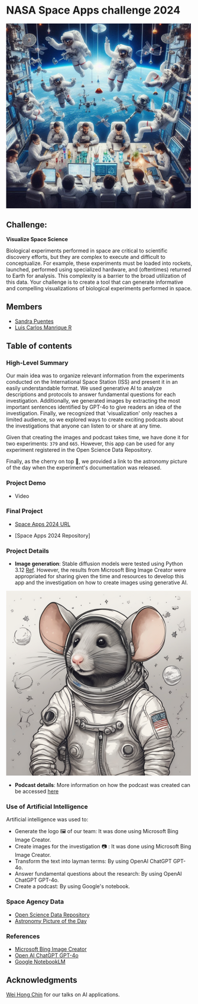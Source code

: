 # NASA Space Apps challenge 2024

<img src="./documentation/image.jpeg" alt="Image Description" style="height: 500px;">

## Challenge:
**Visualize Space Science**

Biological experiments performed in space are critical to scientific discovery efforts, but they are complex to execute and difficult to conceptualize. For example, these experiments must be loaded into rockets, launched, performed using specialized hardware, and (oftentimes) returned to Earth for analysis. This complexity is a barrier to the broad utilization of this data. Your challenge is to create a tool that can generate informative and compelling visualizations of biological experiments performed in space.

## Members

- [Sandra Puentes](https://www.linkedin.com/in/sandra-puentes/)
- [Luis Carlos Manrique R](https://www.linkedin.com/in/luiscmanrique/)

## Table of contents

### High-Level Summary

Our main idea was to organize relevant information from the experiments conducted on the International Space Station (ISS) and present it in an easily understandable format. We used generative AI to analyze descriptions and protocols to answer fundamental questions for each investigation. Additionally, we generated images by extracting the most important sentences identified by GPT-4o to give readers an idea of the investigation. Finally, we recognized that 'visualization' only reaches a limited audience, so we explored ways to create exciting podcasts about the investigations that anyone can listen to or share at any time.

Given that creating the images and podcast takes time, we have done it for two experiments: `379` and `665`. However, this app can be used for any experiment registered in the Open Science Data Repository.

Finally, as the cherry on top 🍨, we provided a link to the astronomy picture of the day when the experiment's documentation was released.

### Project Demo
- Video

### Final Project
- [Space Apps 2024 URL](https://streamlit-app-88387863998.us-central1.run.app)

- [Space Apps 2024 Repository]

### Project Details
- **Image generation**: Stable diffusion models were tested using Python 3.12 [Ref](./documentation/Image_generation.ipynb). However, the results from Microsoft Bing Image Creator were appropriated for sharing given the time and resources to develop this app and the investigation on how to create images using generative AI.

<img src="./documentation/diffusion_test.png" alt="Image generated using diffusion models" style="height: 500px;">

- **Podcast details**: More information on how the podcast was created can be accessed [here](./documentation/podcast_creation_science_for_all.md)



### Use of Artificial Intelligence

Artificial intelligence was used to:
- Generate the logo 🖼️ of our team: It was done using Microsoft Bing Image Creator.
- Create images for the investigation 📷 : It was done using Microsoft Bing Image Creator.
- Transform the text into layman terms: By using OpenAI ChatGPT GPT-4o.
- Answer fundamental questions about the research: By using OpenAI ChatGPT GPT-4o.
- Create a podcast: By using Google's notebook.

### Space Agency Data
- [Open Science Data Repository](https://osdr.nasa.gov)
- [Astronomy Picture of the Day](https://apod.nasa.gov/apod)

### References
- [Microsoft Bing Image Creator](https://copilot.microsoft.com/images/create)
- [Open AI ChatGPT GPT-4o](https://chatgpt.com/)
- [Google NotebookLM](https://notebooklm.google.com)

## Acknowledgments
[Wei Hong Chin](https://www.linkedin.com/in/wei-hong-chin-68907650/) for our talks on AI applications.